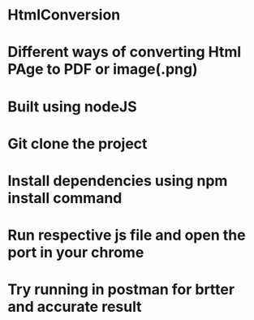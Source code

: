 # HtmlConversion
 
# Different ways of converting Html PAge to PDF or image(.png)

# Built using nodeJS

# Git clone the project

# Install dependencies using npm install command

# Run respective js file and open the port in your chrome

# Try running in postman for brtter and accurate result
